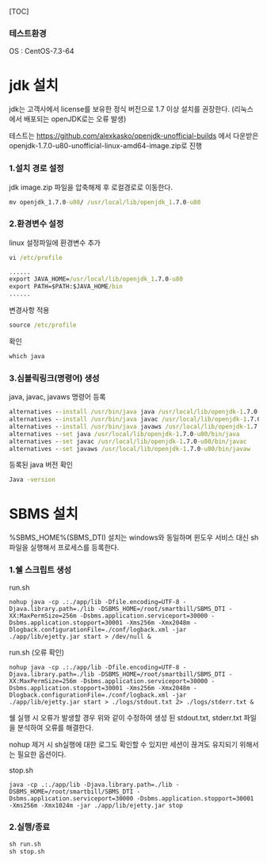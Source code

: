 [TOC]

### 테스트환경

OS : CentOS-7.3-64



# jdk 설치

jdk는 고객사에서 license를 보유한 정식 버전으로 1.7 이상 설치를 권장한다. (리눅스에서 배포되는 openJDK로는 오류 발생)

테스트는 https://github.com/alexkasko/openjdk-unofficial-builds 에서 다운받은 openjdk-1.7.0-u80-unofficial-linux-amd64-image.zip로 진행



### 1.설치 경로 설정

jdk image.zip 파일을 압축해제 후 로컬경로로 이동한다.

```cmd
mv openjdk_1.7.0-u80/ /usr/local/lib/openjdk_1.7.0-u80
```



### 2.환경변수 설정

linux 설정파일에 환경변수 추가

```cmd
vi /etc/profile
```

```cmd
......
export JAVA_HOME=/usr/local/lib/openjdk_1.7.0-u80
export PATH=$PATH:$JAVA_HOME/bin
......
```

변경사항 적용

```cmd
source /etc/profile
```

확인

```cmd
which java
```



### 3.심볼릭링크(명령어) 생성

java, javac, javaws 명령어 등록

```cmd
alternatives --install /usr/bin/java java /usr/local/lib/openjdk-1.7.0-u80/bin/java 1
alternatives --install /usr/bin/java javac /usr/local/lib/openjdk-1.7.0-u80/bin/javac 1
alternatives --install /usr/bin/java javaws /usr/local/lib/openjdk-1.7.0-u80/bin/javaws 1
alternatives --set java /usr/local/lib/openjdk-1.7.0-u80/bin/java
alternatives --set javac /usr/local/lib/openjdk-1.7.0-u80/bin/javac
alternatives --set javaws /usr/local/lib/openjdk-1.7.0-u80/bin/javaw
```

등록된 java 버전 확인

```cmd
Java -version
```



# SBMS 설치

%SBMS_HOME%(SBMS_DTI) 설치는 windows와 동일하며 윈도우 서비스 대신 sh파일을 실행해서 프로세스를 등록한다.



### 1.쉘 스크립트 생성

run.sh

```shell
nohup java -cp .:./app/lib -Dfile.encoding=UTF-8 -Djava.library.path=./lib -DSBMS_HOME=/root/smartbill/SBMS_DTI -XX:MaxPermSize=256m -Dsbms.application.serviceport=30000 -Dsbms.application.stopport=30001 -Xms256m -Xmx2048m -Dlogback.configurationFile=./conf/logback.xml -jar ./app/lib/ejetty.jar start > /dev/null &
```



run.sh (오류 확인)

```shell
nohup java -cp .:./app/lib -Dfile.encoding=UTF-8 -Djava.library.path=./lib -DSBMS_HOME=/root/smartbill/SBMS_DTI -XX:MaxPermSize=256m -Dsbms.application.serviceport=30000 -Dsbms.application.stopport=30001 -Xms256m -Xmx2048m -Dlogback.configurationFile=./conf/logback.xml -jar ./app/lib/ejetty.jar start > ./logs/stdout.txt 2> ./logs/stderr.txt &
```

쉘 실행 시 오류가 발생할 경우 위와 같이 수정하여 생성 된 stdout.txt, stderr.txt 파일을 분석하여 오류를 해결한다.

nohup 제거 시 sh실행에 대한 로그도 확인할 수 있지만 세션이 끊겨도 유지되기 위해서는 필요한 옵션이다.



stop.sh

```shell
java -cp .:./app/lib -Djava.library.path=./lib -DSBMS_HOME=/root/smartbill/SBMS_DTI -Dsbms.application.serviceport=30000 -Dsbms.application.stopport=30001 -Xms256m -Xmx1024m -jar ./app/lib/ejetty.jar stop
```



### 2.실행/종료

```cmd
sh run.sh
sh stop.sh
```

